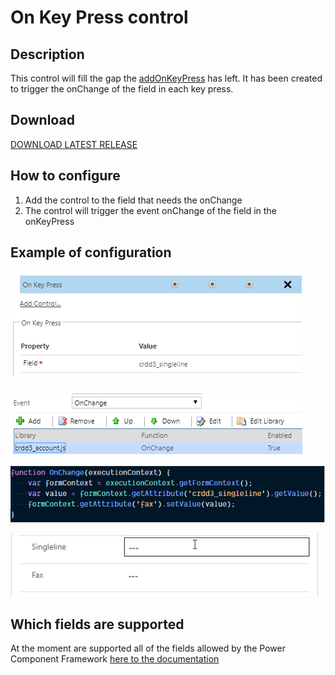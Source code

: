 # On Key Press control

## Description

This control will fill the gap the [addOnKeyPress](https://docs.microsoft.com/en-us/previous-versions/dynamicscrm-2016/developers-guide/gg334266(v=crm.8)#addonkeypress) has left.
It has been created to trigger the onChange of the field in each key press.


## Download

[DOWNLOAD LATEST RELEASE](https://github.com/victorsolaya/PCF-On-Key-Press/releases/latest)


## How to configure

1. Add the control to the field that needs the onChange
2. The control will trigger the event onChange of the field in the onKeyPress

## Example of configuration


![Form configuration](examples/configuration.png)


![On Change configuration](examples/onchange.png)

![On Change Code](examples/onchange_code.png)


![Example working](examples/example.gif)


## Which fields are supported

At the moment are supported all of the fields allowed by the Power Component Framework [here to the documentation](https://docs.microsoft.com/en-us/powerapps/developer/component-framework/manifest-schema-reference/type#value-element)